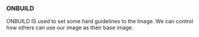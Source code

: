 ### ONBUILD
ONBUILD IS used to set some hard guidelines to the Image. We can control how others can use our image as their base image.